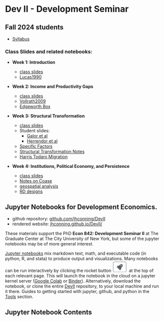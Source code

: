 # Dev II - Development Seminar

## Fall 2024 students
- [Syllabus](https://www.dropbox.com/scl/fi/w81pd19jzl4c4nhc8d3n5/E842_DevII_F24.pdf?rlkey=qew4kxyjkdly0riik2iaspuo3&st=wfd7lzz5&dl=0)

### Class Slides and related notebooks:
- **Week 1: Introduction**
  - [class slides](https://www.dropbox.com/scl/fi/ut28a008yy6lwnen227n6/slides_I.pdf?rlkey=l2nglcskkvx5ymi87ejog4ac1&st=lsjnzpoy&dl=0)
  - [Lucas1990](notebooks/Lucas90.ipynb)

- **Week 2: Income and Productivity Gaps**
  - [class slides](https://www.dropbox.com/scl/fi/tzxes778fprtkk20rg74j/slides_2.pdf?rlkey=hac35h5k37dwhwk8nuw2u31p1&st=5pbwfuh2&dl=0)
  - [Vollrath2009](notebooks/Vollrath.ipynb)
  - [Edgeworth Box](notebooks/EdgeworthProduction.ipynb)

- **Week 3:  Structural Transformation**
  - [class slides](https://www.dropbox.com/scl/fi/i0fcy7ynq9tuxwbv8nzdw/slides_structural.pdf?rlkey=1eoyjy7fz8ffctxqixw7656cx&dl=0) 
  - Student slides: 
    - [Galor et al](https://www.dropbox.com/scl/fi/cxgg7fo3jpco21ob0yvwa/wk3_Dev2_Presentation_ThomasLiess.pdf?rlkey=ibx51ba3zuu9pmy1hi8715oah&dl=0)
    - [Herrendor et al](https://www.dropbox.com/scl/fi/u570llyop73c5cbfqip8x/wk3_sadie_Structural-Transformation.pptx?rlkey=vtsdgmoferclxqj9qti4wg1w6&dl=0)
  - [Specific Factors](notebooks/SFM.ipynb)
  - [Structural Transformation Notes](notebooks/StructuralT1.ipynb)
  - [Harris Todaro Migration](notebooks/HarrisTodaro.ipynb)

- **Week 4: Institutions, Political Economy, and Persistence**
  - [class slides](https://www.dropbox.com/scl/fi/1cijhktq37dxyet824rud/slides_institutions-persistence.pdf?rlkey=eagwv84lhbdt0bkm7bqsgtb3p&st=yjf0xtsq&dl=0)
  - [Notes on Coase](notebooks/Coase.ipynb)
  - [geospatial analysis](notebooks/Fenske.ipynb)
  - [RD designs](notebooks/RDD_R.ipynb)


## Jupyter Notebooks for Development Economics.

- github repository: [github.com/jhconning/DevII](https://github.com/jhconning/DevII21)
- rendered website: [jhconning.github.io/DevII/](https://jhconning.github.io/DevII21/) 

These materials support the PhD **Econ 842: Development Seminar II** at The Graduate Center at The City University of New York, but some of the jupyter notebooks may be of more general interest.  


[Jupyter notebooks](https://jupyter.org) mix markdown text, math, and executable code (in python, R, and stata) to produce output and visualizations. Many notebooks can be run interactively by clicking the rocket button ![](media/launch_button.png) at the top of each relevant page. This will launch the notebook in the cloud on a jupyter kernel server ([Google Colab](https://colab.research.google.com/notebooks/intro.ipynb?utm_source=scs-index) or [Binder](https://mybinder.org)). Alternatively, download the notebook, or clone the entire [DevII](https://github.com/jhconning/DevII21) repository, to your local machine and run it there. Guides to getting started with jupyter, github, and python in the [Tools](notebooks/tools.md) section.

## Jupyter Notebook Contents

```{tableofcontents}
```

